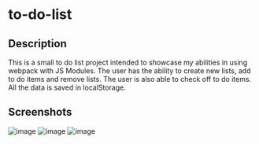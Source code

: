 # to-do-list

## Description
This is a small to do list project intended to showcase my abilities in using webpack with JS Modules. The user has the ability to create new lists, add to do items and remove lists. The user is also able to check off to do items. All the data is saved in localStorage. 

## Screenshots
![image](https://imgur.com/luYaUg5)
![image](https://imgur.com/luYaUg5)
![image](https://imgur.com/DCkIpMU)
